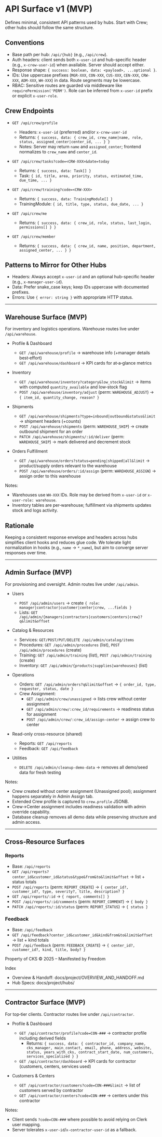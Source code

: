 # API Surface v1 (MVP)

Defines minimal, consistent API patterns used by hubs. Start with Crew; other hubs should follow the same structure.

## Conventions

- Base path per hub: `/api/{hub}` (e.g., `/api/crew`).
- Auth headers: client sends both `x-user-id` and hub-specific header (e.g., `x-crew-user-id`) when available. Server should accept either.
- Response shape: `{ success: boolean, data: <payload>, ...optional }`.
- IDs: Use uppercase prefixes (`MGR-XXX`, `CON-XXX`, `CUS-XXX`, `CEN-XXX`, `CRW-XXX`, `ADM-XXX`, `WH-XXX`) in data. Route segments may be lowercase.
- RBAC: Sensitive routes are guarded via middleware like `requirePermission('PERM')`. Role can be inferred from `x-user-id` prefix or explicit `x-user-role`.

## Crew Endpoints

- `GET /api/crew/profile`
  - Headers: `x-user-id` (preferred) and/or `x-crew-user-id`
  - Returns: `{ success, data: { crew_id, crew_name|name, role, status, assigned_center|center_id, ... } }`
  - Notes: Server may return `name` and `assigned_center`; frontend normalizes to `crew_name` and `center_id`.

- `GET /api/crew/tasks?code=<CRW-XXX>&date=today`
  - Returns: `{ success, data: Task[] }`
  - Task: `{ id, title, area, priority, status, estimated_time, due_time, ... }`

- `GET /api/crew/training?code=<CRW-XXX>`
  - Returns: `{ success, data: TrainingModule[] }`
  - TrainingModule: `{ id, title, type, status, due_date, ... }`

- `GET /api/crew/me`
  - Returns: `{ success, data: { crew_id, role, status, last_login, permissions[] } }`

- `GET /api/crew/member`
  - Returns: `{ success, data: { crew_id, name, position, department, assigned_center, ... } }`

## Patterns to Mirror for Other Hubs

- Headers: Always accept `x-user-id` and an optional hub-specific header (e.g., `x-manager-user-id`).
- Data: Prefer snake_case keys; keep IDs uppercase with documented prefixes.
- Errors: Use `{ error: string }` with appropriate HTTP status.

---

## Warehouse Surface (MVP)

For inventory and logistics operations. Warehouse routes live under `/api/warehouse`.

- Profile & Dashboard
  - `GET /api/warehouse/profile` → warehouse info (+manager details best‑effort)
  - `GET /api/warehouse/dashboard` → KPI cards for at‑a‑glance metrics

- Inventory
  - `GET /api/warehouse/inventory?category&low_stock&limit` → items with computed `quantity_available` and low‑stock flag
  - `POST /api/warehouse/inventory/adjust` (perm: `WAREHOUSE_ADJUST`) → `{ item_id, quantity_change, reason? }`

- Shipments
  - `GET /api/warehouse/shipments?type=inbound|outbound&status&limit` → shipment headers (+counts)
  - `POST /api/warehouse/shipments` (perm: `WAREHOUSE_SHIP`) → create outbound shipment for an order
  - `PATCH /api/warehouse/shipments/:id/deliver` (perm: `WAREHOUSE_SHIP`) → mark delivered and decrement stock

- Orders Fulfillment
  - `GET /api/warehouse/orders?status=pending|shipped|all&limit` → product/supply orders relevant to the warehouse
  - `POST /api/warehouse/orders/:id/assign` (perm: `WAREHOUSE_ASSIGN`) → assign order to this warehouse

Notes:
- Warehouses use `WH-XXX` IDs. Role may be derived from `x-user-id` or `x-user-role: warehouse`.
- Inventory tables are per‑warehouse; fulfillment via shipments updates stock and logs activity.

## Rationale

Keeping a consistent response envelope and headers across hubs simplifies client hooks and reduces glue code. We tolerate light normalization in hooks (e.g., `name` → `*_name`), but aim to converge server responses over time.

---

## Admin Surface (MVP)

For provisioning and oversight. Admin routes live under `/api/admin`.

- Users
  - `POST /api/admin/users` → create `{ role: manager|contractor|customer|center|crew, ...fields }`
  - Lists: `GET /api/admin/{managers|contractors|customers|centers|crew}?q&limit&offset`

- Catalog & Resources
  - Services: `GET/POST/PUT/DELETE /api/admin/catalog/items`
  - Procedures: `GET /api/admin/procedures` (list), `POST /api/admin/procedures` (create)
  - Training: `GET /api/admin/training` (list), `POST /api/admin/training` (create)
  - Inventory: `GET /api/admin/{products|supplies|warehouses}` (list)

- Operations
  - Orders: `GET /api/admin/orders?q&limit&offset` → `{ order_id, type, requester, status, date }`
  - Crew Assignment:
    - `GET /api/admin/crew/unassigned` → lists crew without center assignment
    - `GET /api/admin/crew/:crew_id/requirements` → readiness status for assignment
    - `POST /api/admin/crew/:crew_id/assign-center` → assign crew to center

- Read-only cross-resource (shared)
  - Reports: `GET /api/reports`
  - Feedback: `GET /api/feedback`

- Utilities
  - `DELETE /api/admin/cleanup-demo-data` → removes all demo/seed data for fresh testing

Notes:
- Crew created without center assignment (Unassigned pool); assignment happens separately in Admin Assign tab.
- Extended Crew profile is captured to `crew.profile` JSONB.
- Crew→Center assignment includes readiness validation with admin override capability.
- Database cleanup removes all demo data while preserving structure and admin access.

---

## Cross‑Resource Surfaces

### Reports
- Base: `/api/reports`
- `GET /api/reports?center_id&customer_id&status&type&from&to&limit&offset` → list + status totals
- `POST /api/reports` (perm: `REPORT_CREATE`) → `{ center_id?, customer_id?, type, severity?, title, description? }`
- `GET /api/reports/:id` → `{ report, comments[] }`
- `POST /api/reports/:id/comments` (perm: `REPORT_COMMENT`) → `{ body }`
- `PATCH /api/reports/:id/status` (perm: `REPORT_STATUS`) → `{ status }`

### Feedback
- Base: `/api/feedback`
- `GET /api/feedback?center_id&customer_id&kind&from&to&limit&offset` → list + kind totals
- `POST /api/feedback` (perm: `FEEDBACK_CREATE`) → `{ center_id?, customer_id?, kind, title, body? }`

Property of CKS © 2025 – Manifested by Freedom

Index
- Overview & Handoff: docs/project/OVERVIEW_AND_HANDOFF.md
- Hub Specs: docs/project/hubs/
 
---

## Contractor Surface (MVP)

For top‑tier clients. Contractor routes live under `/api/contractor`.

- Profile & Dashboard
  - `GET /api/contractor/profile?code=CON-###` → contractor profile including derived fields
    - Returns: `{ success, data: { contractor_id, company_name, cks_manager, main_contact, email, phone, address, website, status, years_with_cks, contract_start_date, num_customers, services_specialized } }`
  - `GET /api/contractor/dashboard` → KPI cards for contractor (customers, centers, services used)

- Customers & Centers
  - `GET /api/contractor/customers?code=CON-###&limit` → list of customers served by contractor
  - `GET /api/contractor/centers?code=CON-###` → centers under this contractor

Notes:
- Client sends `?code=CON-###` where possible to avoid relying on Clerk user mapping.
- Server tolerates `x-user-id`/`x-contractor-user-id` as a fallback.

